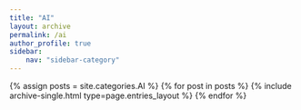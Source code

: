 ```yaml
---
title: "AI"
layout: archive
permalink: /ai
author_profile: true
sidebar:
    nav: "sidebar-category"
---
```


{% assign posts = site.categories.AI %}
{% for post in posts %} {% include archive-single.html type=page.entries_layout %} {% endfor %}
